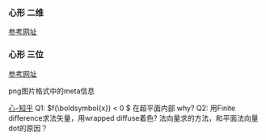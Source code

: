 ### 心形 二维
[参考网址](http://mathworld.wolfram.com/HeartCurve.html)
### 心形 三位
[参考网址](http://mathworld.wolfram.com/HeartSurface.html)

png图片格式中的meta信息


[心-知乎](https://www.zhihu.com/question/20187195/answer/34873279)
Q1: $f(\boldsymbol{x}) < 0 $ 在超平面内部 why?
Q2: 用Finite difference求法矢量，用wrapped diffuse着色? 法向量求的方法，和平面法向量dot的原因？